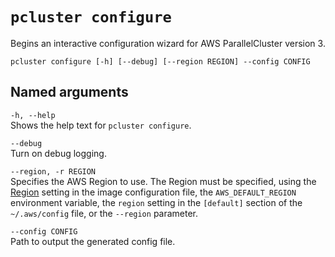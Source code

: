 # `pcluster configure`<a name="pcluster.configure-v3"></a>

Begins an interactive configuration wizard for AWS ParallelCluster version 3\.

```
pcluster configure [-h] [--debug] [--region REGION] --config CONFIG
```

## Named arguments<a name="pcluster-v3.configure.namedargs"></a>

`-h, --help`  
Shows the help text for `pcluster configure`\.

`--debug`  
Turn on debug logging\.

`--region, -r REGION`  
Specifies the AWS Region to use\. The Region must be specified, using the [Region](image-builder-configuration-file-v3.md#yaml-build-image-Region) setting in the image configuration file, the `AWS_DEFAULT_REGION` environment variable, the `region` setting in the `[default]` section of the `~/.aws/config` file, or the `--region` parameter\.

`--config CONFIG`  
Path to output the generated config file\.